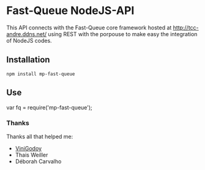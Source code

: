 # Fast-Queue NodeJS-API #

This API connects with the Fast-Queue core framework hosted at http://tcc-andre.ddns.net/ using REST with the porpouse to make easy the integration of NodeJS codes.

## Installation ##

```
npm install mp-fast-queue
```

## Use ## 

var fq = require('mp-fast-queue');

### Thanks ###

Thanks all that helped me:
* [ViniGodoy](https://github.com/vinigodoy)
* Thais Weiller
* Déborah Carvalho
